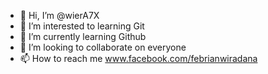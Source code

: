 - 👋 Hi, I’m @wierA7X
- 👀 I’m interested to learning Git
- 🌱 I’m currently learning Github
- 💞️ I’m looking to collaborate on everyone
- 📫 How to reach me www.facebook.com/febrianwiradana

<!---
wierA7X/wierA7X is a ✨ special ✨ repository because its `README.md` (this file) appears on your GitHub profile.
You can click the Preview link to take a look at your changes.
--->
